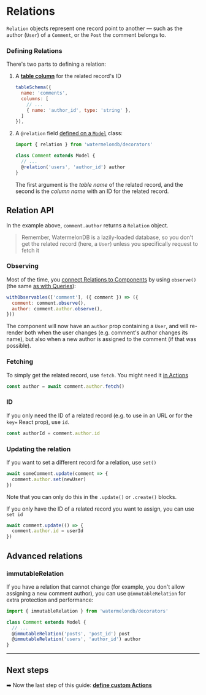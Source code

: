 # Relations

`Relation` objects represent one record point to another — such as the author (`User`) of a `Comment`, or the `Post` the comment belongs to.

### Defining Relations

There's two parts to defining a relation:

1. A [**table column**](./Schema.md) for the related record's ID
   
   ```js
   tableSchema({
     name: 'comments',
     columns: [
       // ...
       { name: 'author_id', type: 'string' },
     ]
   }),
   ```
2. A `@relation` field [defined on a `Model`](./Model.md) class:

   ```js
   import { relation } from 'watermelondb/decorators'
   
   class Comment extends Model {
     // ...
     @relation('users', 'author_id') author
   }
   ```
   
   The first argument is the _table name_ of the related record, and the second is the _column name_ with an ID for the related record.

## Relation API

In the example above, `comment.author` returns a `Relation` object.

> Remember, WatermelonDB is a lazily-loaded database, so you don't get the related record (here, a `User`) unless you specifically request to fetch it

### Observing

Most of the time, you [connect Relations to Components](./Components.md) by using `observe()` (the same [as with Queries](./Query.md)):

```js
withObservables(['comment'], ({ comment }) => ({
  comment: comment.observe(),
  author: comment.author.observe(),
}))
```

The component will now have an `author` prop containing a `User`, and will re-render both when the user changes (e.g. comment's author changes its name), but also when a new author is assigned to the comment (if that was possible).

### Fetching

To simply get the related record, use `fetch`. You might need it [in Actions](./Actions.md)

```js
const author = await comment.author.fetch()
```

### ID

If you only need the ID of a related record (e.g. to use in an URL or for the `key=` React prop), use `id`.

```js
const authorId = comment.author.id
```

### Updating the relation

If you want to set a different record for a relation, use `set()`

```js
await someComment.update(comment => {
  comment.author.set(newUser)
})
```

Note that you can only do this in the `.update()` or `.create()` blocks.

If you only have the ID of a related record you want to assign, you can use `set id`

```js
await comment.update(() => {
  comment.author.id = userId
})
```

## Advanced relations

### immutableRelation

If you have a relation that cannot change (for example, you don't allow assigning a new comment author), you can use `@immutableRelation` for extra protection and performance:

```js
import { immutableRelation } from 'watermelondb/decorators'

class Comment extends Model {
  // ...
  @immutableRelation('posts', 'post_id') post
  @immutableRelation('users', 'author_id') author
}
```

* * *

## Next steps

➡️ Now the last step of this guide: [**define custom Actions**](./Actions.md)
